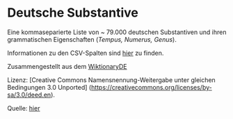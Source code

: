 # Deutsche Substantive
Eine kommaseparierte Liste von ~ 79.000 deutschen Substantiven und ihren grammatischen Eigenschaften (*Tempus, Numerus, Genus*).

Informationen zu den CSV-Spalten sind [hier](https://de.wiktionary.org/wiki/Hilfe:Flexionstabellen) zu finden.

Zusammengestellt aus dem [WiktionaryDE](https://de.wiktionary.org)

Lizenz: [Creative Commons Namensnennung-Weitergabe unter gleichen Bedingungen 3.0 Unported] (https://creativecommons.org/licenses/by-sa/3.0/deed.en).

Quelle: [hier](https://github.com/gambolputty/german-nouns)
